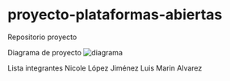# proyecto-plataformas-abiertas
Repositorio proyecto

Diagrama de proyecto
![diagrama](https://github.com/NiLJ22/proyecto-plataformas-abiertas/assets/169956374/410496ad-81a0-4a33-a1ce-eb87dfcfdfc9)

Lista integrantes
Nicole López Jiménez
Luis Marin Alvarez
